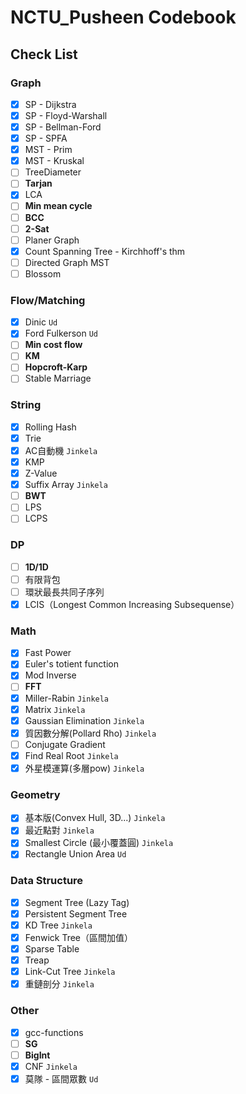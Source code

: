 # NCTU_Pusheen Codebook
## Check List
### Graph
- [x] SP - Dijkstra
- [x] SP - Floyd-Warshall
- [x] SP - Bellman-Ford
- [x] SP - SPFA
- [x] MST - Prim
- [x] MST - Kruskal
- [ ] TreeDiameter
- [ ] **Tarjan**
- [x] LCA
- [ ] **Min mean cycle**
- [ ] **BCC**
- [ ] **2-Sat**
- [ ] Planer Graph
- [x] Count Spanning Tree - Kirchhoff's thm
- [ ] Directed Graph MST
- [ ] Blossom
### Flow/Matching
- [x] Dinic `Ud`
- [x] Ford Fulkerson `Ud`
- [ ] **Min cost flow**
- [ ] **KM**
- [ ] **Hopcroft-Karp**
- [ ] Stable Marriage
### String
- [x] Rolling Hash
- [x] Trie
- [x] AC自動機 `Jinkela`
- [x] KMP
- [x] Z-Value
- [x] Suffix Array `Jinkela`
- [ ] **BWT**
- [ ] LPS
- [ ] LCPS
### DP
- [ ] **1D/1D**
- [ ] 有限背包
- [ ] 環狀最長共同子序列
- [x] LCIS（Longest Common Increasing Subsequense）
### Math
- [x] Fast Power
- [x] Euler's totient function
- [x] Mod Inverse
- [ ] **FFT**
- [x] Miller-Rabin `Jinkela`
- [x] Matrix `Jinkela`
- [x] Gaussian Elimination `Jinkela`
- [x] 質因數分解(Pollard Rho) `Jinkela`
- [ ] Conjugate Gradient
- [x] Find Real Root `Jinkela`
- [x] 外星模運算(多層pow) `Jinkela`
### Geometry
- [x] 基本版(Convex Hull, 3D...) `Jinkela`
- [x] 最近點對 `Jinkela`
- [x] Smallest Circle (最小覆蓋圓)  `Jinkela`
- [x] Rectangle Union Area `Ud`
### Data Structure
- [x] Segment Tree (Lazy Tag)
- [x] Persistent Segment Tree
- [x] KD Tree `Jinkela`
- [x] Fenwick Tree（區間加值）
- [x] Sparse Table
- [x] Treap
- [x] Link-Cut Tree `Jinkela`
- [x] 重鏈剖分 `Jinkela`
### Other
- [x] gcc-functions
- [ ] **SG**
- [ ] **BigInt**
- [x] CNF `Jinkela`
- [x] 莫隊 - 區間眾數 `Ud`

